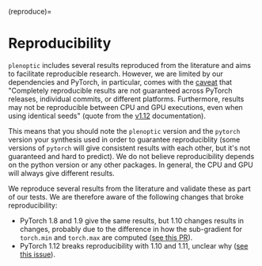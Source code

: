 (reproduce)=

# Reproducibility

`plenoptic` includes several results reproduced from the literature and aims to facilitate reproducible research. However, we are limited by our dependencies and PyTorch, in particular, comes with the [caveat](https://pytorch.org/docs/stable/notes/randomness.html) that "Completely reproducible results are not guaranteed across PyTorch releases, individual commits, or different platforms. Furthermore, results may not be reproducible between CPU and GPU executions, even when using identical seeds" (quote from the [v1.12](https://pytorch.org/docs/1.12/notes/randomness.html) documentation).

This means that you should note the `plenoptic` version and the `pytorch` version your synthesis used in order to guarantee reproduciblity (some versions of `pytorch` will give consistent results with each other, but it's not guaranteed and hard to predict). We do not believe reproducibility depends on the python version or any other packages. In general, the CPU and GPU will always give different results.

We reproduce several results from the literature and validate these as part of our tests. We are therefore aware of the following changes that broke reproducibility:

- PyTorch 1.8 and 1.9 give the same results, but 1.10 changes results in changes, probably due to the difference in how the sub-gradient for `torch.min` and `torch.max` are computed ([see this PR](https://github.com/plenoptic-org/plenoptic/pull/96#issuecomment-973318291)).
- PyTorch 1.12 breaks reproducibility with 1.10 and 1.11, unclear why ([see this issue](https://github.com/plenoptic-org/plenoptic/issues/165)).
